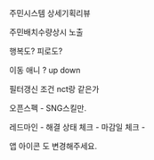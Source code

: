 
주민시스템 상세기획리뷰 

주민배치수량상시 노출 

행복도? 피로도? 

이동 애니 ? up down 

필터갱신 조건 nct랑 같은가 

오픈스펙 - SNG스킬만. 



레드마인 - 해결 상태 체크 
		- 마감일 체크
		- 


앱 아이콘 도 변경해주세요. 
